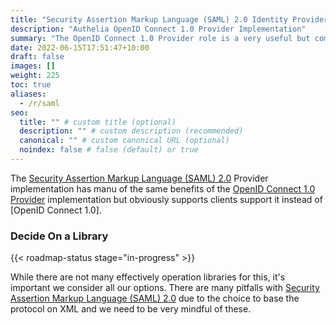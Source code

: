 ```yaml
---
title: "Security Assertion Markup Language (SAML) 2.0 Identity Provider"
description: "Authelia OpenID Connect 1.0 Provider Implementation"
summary: "The OpenID Connect 1.0 Provider role is a very useful but complex feature to enhance interoperability of Authelia with other products. "
date: 2022-06-15T17:51:47+10:00
draft: false
images: []
weight: 225
toc: true
aliases:
  - /r/saml
seo:
  title: "" # custom title (optional)
  description: "" # custom description (recommended)
  canonical: "" # custom canonical URL (optional)
  noindex: false # false (default) or true
---
```


The [Security Assertion Markup Language (SAML) 2.0] Provider implementation has manu of the same benefits of the
[OpenID Connect 1.0 Provider](../active/openid-connect-1.0-provider.md) implementation but obviously supports clients
support it instead of [OpenID Connect 1.0].

### Decide On a Library

{{< roadmap-status stage="in-progress" >}}

While there are not many effectively operation libraries for this, it's important we consider all our options. There are
many pitfalls with [Security Assertion Markup Language (SAML) 2.0] due to the choice to base the protocol on XML and we
need to be very mindful of these.

[Security Assertion Markup Language (SAML) 2.0]: https://docs.oasis-open.org/security/saml/Post2.0/sstc-saml-tech-overview-2.0.html
